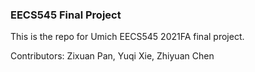 ### EECS545 Final Project

This is the repo for Umich EECS545 2021FA final project.

Contributors: Zixuan Pan, Yuqi Xie, Zhiyuan Chen

